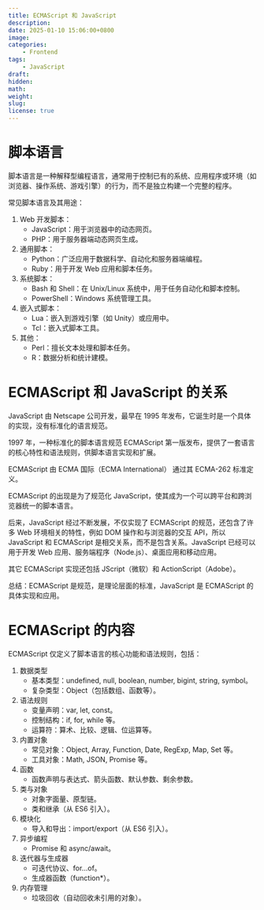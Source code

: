 ```yaml
---
title: ECMAScript 和 JavaScript
description: 
date: 2025-01-10 15:06:00+0800
image: 
categories:
    - Frontend
tags:
    - JavaScript
draft: 
hidden: 
math: 
weight:
slug:
license: true
---
```


# 脚本语言

脚本语言是一种解释型编程语言，通常用于控制已有的系统、应用程序或环境（如浏览器、操作系统、游戏引擎）的行为，而不是独立构建一个完整的程序。

常见脚本语言及其用途：

1. Web 开发脚本：
    - JavaScript：用于浏览器中的动态网页。
    - PHP：用于服务器端动态网页生成。
2. 通用脚本：
    - Python：广泛应用于数据科学、自动化和服务器端编程。
    - Ruby：用于开发 Web 应用和脚本任务。
3. 系统脚本：
    - Bash 和 Shell：在 Unix/Linux 系统中，用于任务自动化和脚本控制。
    - PowerShell：Windows 系统管理工具。
4. 嵌入式脚本：
    - Lua：嵌入到游戏引擎（如 Unity）或应用中。
    - Tcl：嵌入式脚本工具。
5. 其他：
    - Perl：擅长文本处理和脚本任务。
    - R：数据分析和统计建模。


# ECMAScript 和 JavaScript 的关系

JavaScript 由 Netscape 公司开发，最早在 1995 年发布，它诞生时是一个具体的实现，没有标准化的语言规范。

1997 年，一种标准化的脚本语言规范 ECMAScript 第一版发布，提供了一套语言的核心特性和语法规则，供脚本语言实现和扩展。

ECMAScript 由 ECMA 国际（ECMA International） 通过其 ECMA-262 标准定义。

ECMAScript 的出现是为了规范化 JavaScript，使其成为一个可以跨平台和跨浏览器统一的脚本语言。

后来，JavaScript 经过不断发展，不仅实现了 ECMAScript 的规范，还包含了许多 Web 环境相关的特性，例如 DOM 操作和与浏览器的交互 API，所以 JavaScript 和 ECMAScript 是相交关系，而不是包含关系。JavaScript 已经可以用于开发 Web 应用、服务端程序（Node.js）、桌面应用和移动应用。

其它 ECMAScript 实现还包括 JScript（微软）和 ActionScript（Adobe）。

总结：ECMAScript 是规范，是理论层面的标准，JavaScript 是 ECMAScript 的具体实现和应用。

# ECMAScript 的内容

ECMAScript 仅定义了脚本语言的核心功能和语法规则，包括：

1. 数据类型
    - 基本类型：undefined, null, boolean, number, bigint, string, symbol。
    - 复杂类型：Object（包括数组、函数等）。
2. 语法规则
    - 变量声明：var, let, const。
    - 控制结构：if, for, while 等。
    - 运算符：算术、比较、逻辑、位运算等。
3. 内置对象
    - 常见对象：Object, Array, Function, Date, RegExp, Map, Set 等。
    - 工具对象：Math, JSON, Promise 等。
4. 函数
    - 函数声明与表达式、箭头函数、默认参数、剩余参数。
5. 类与对象
    - 对象字面量、原型链。
    - 类和继承（从 ES6 引入）。
6. 模块化
    - 导入和导出：import/export（从 ES6 引入）。
7. 异步编程
    - Promise 和 async/await。
8. 迭代器与生成器
    - 可迭代协议、for...of。
    - 生成器函数（function*）。
9.  内存管理
    - 垃圾回收（自动回收未引用的对象）。


